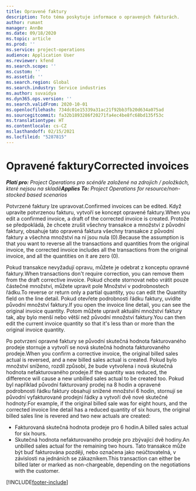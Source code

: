 ```yaml
---
title: Opravené faktury
description: Toto téma poskytuje informace o opravených fakturách.
author: rumant
manager: AnnBe
ms.date: 09/18/2020
ms.topic: article
ms.prod: ''
ms.service: project-operations
audience: Application User
ms.reviewer: kfend
ms.search.scope: ''
ms.custom: ''
ms.assetid: ''
ms.search.region: Global
ms.search.industry: Service industries
ms.author: suvaidya
ms.dyn365.ops.version: ''
ms.search.validFrom: 2020-10-01
ms.openlocfilehash: 734dc01e15339a31ac21f92bb3fb20d634a075ad
ms.sourcegitcommit: fa32b1893286f20271fa4ec4be8fc68bd135f53c
ms.translationtype: HT
ms.contentlocale: cs-CZ
ms.lasthandoff: 02/15/2021
ms.locfileid: "5287815"
---
```

# <a name="corrected-invoices"></a><span data-ttu-id="dc440-103">Opravené faktury</span><span class="sxs-lookup"><span data-stu-id="dc440-103">Corrected invoices</span></span>

<span data-ttu-id="dc440-104">_**Platí pro:** Project Operations pro scénáře založené na zdrojích / položkách, které nejsou na skladě_</span><span class="sxs-lookup"><span data-stu-id="dc440-104">_**Applies To:** Project Operations for resource/non-stocked based scenarios_</span></span>

<span data-ttu-id="dc440-105">Potvrzené faktury lze upravovat.</span><span class="sxs-lookup"><span data-stu-id="dc440-105">Confirmed invoices can be edited.</span></span> <span data-ttu-id="dc440-106">Když upravíte potvrzenou fakturu, vytvoří se koncept opravené faktury.</span><span class="sxs-lookup"><span data-stu-id="dc440-106">When you edit a confirmed invoice, a draft of the corrected invoice is created.</span></span> <span data-ttu-id="dc440-107">Protože se předpokládá, že chcete zrušit všechny transakce a množství z původní faktury, obsahuje tato opravená faktura všechny transakce z původní faktury a všechna množství na ní jsou nula (0).</span><span class="sxs-lookup"><span data-stu-id="dc440-107">Because the assumption is that you want to reverse all the transactions and quantities from the original invoice, the corrected invoice includes all the transactions from the original invoice, and all the quantities on it are zero (0).</span></span>

<span data-ttu-id="dc440-108">Pokud transakce nevyžadují opravu, můžete je odebrat z konceptu opravné faktury.</span><span class="sxs-lookup"><span data-stu-id="dc440-108">When transactions don't require correction, you can remove them from the draft corrective invoice.</span></span> <span data-ttu-id="dc440-109">Pokud chcete stornovat nebo vrátit pouze částečné množství, můžete upravit pole Množství v podrobnostech řádku.</span><span class="sxs-lookup"><span data-stu-id="dc440-109">To reverse or return only a partial quantity, you can edit the Quantity field on the line detail.</span></span> <span data-ttu-id="dc440-110">Pokud otevřete podrobnosti řádku faktury, uvidíte původní množství faktury.</span><span class="sxs-lookup"><span data-stu-id="dc440-110">If you open the invoice line detail, you can see the original invoice quantity.</span></span> <span data-ttu-id="dc440-111">Potom můžete upravit aktuální množství faktury tak, aby bylo menší nebo větší než původní množství faktury.</span><span class="sxs-lookup"><span data-stu-id="dc440-111">You can then edit the current invoice quantity so that it's less than or more than the original invoice quantity.</span></span>

<span data-ttu-id="dc440-112">Po potvrzení opravné faktury se původní skutečná hodnota fakturovaného prodeje stornuje a vytvoří se nová skutečná hodnota fakturovaného prodeje.</span><span class="sxs-lookup"><span data-stu-id="dc440-112">When you confirm a corrective invoice, the original billed sales actual is reversed, and a new billed sales actual is created.</span></span> <span data-ttu-id="dc440-113">Pokud bylo množství sníženo, rozdíl způsobí, že bude vytvořena i nová skutečná hodnota nefakturovaného prodeje.</span><span class="sxs-lookup"><span data-stu-id="dc440-113">If the quantity was reduced, the difference will cause a new unbilled sales actual to be created too.</span></span> <span data-ttu-id="dc440-114">Pokud byl například původní fakturovaný prodej na 8 hodin a opravené podrobnosti řádku faktury obsahují snížené množství 6 hodin, stornují se původní vyfakturované prodejní řádky a vytvoří dvě nové skutečné hodnoty:</span><span class="sxs-lookup"><span data-stu-id="dc440-114">For example, if the original billed sale was for eight hours, and the corrected invoice line detail has a reduced quantity of six hours, the original billed sales line is revered and two new actuals are created:</span></span>

- <span data-ttu-id="dc440-115">Fakturovaná skutečná hodnota prodeje pro 6 hodin.</span><span class="sxs-lookup"><span data-stu-id="dc440-115">A billed sales actual for six hours.</span></span>
- <span data-ttu-id="dc440-116">Skutečná hodnota nefakturovaného prodeje pro zbývající dvě hodiny.</span><span class="sxs-lookup"><span data-stu-id="dc440-116">An unbilled sales actual for the remaining two hours.</span></span> <span data-ttu-id="dc440-117">Tato transakce může být buď fakturována později, nebo označena jako neúčtovatelná, v závislosti na jednáních se zákazníkem.</span><span class="sxs-lookup"><span data-stu-id="dc440-117">This transaction can either be billed later or marked as non-chargeable, depending on the negotiations with the customer.</span></span>


[!INCLUDE[footer-include](../includes/footer-banner.md)]